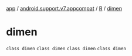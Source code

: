 [app](../../../index.md) / [android.support.v7.appcompat](../../index.md) / [R](../index.md) / [dimen](.)

# dimen

`class dimen`
`class dimen`
`class dimen`
`class dimen`